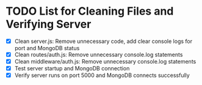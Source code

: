 # TODO List for Cleaning Files and Verifying Server

- [x] Clean server.js: Remove unnecessary code, add clear console logs for port and MongoDB status
- [x] Clean routes/auth.js: Remove unnecessary console.log statements
- [x] Clean middleware/auth.js: Remove unnecessary console.log statements
- [x] Test server startup and MongoDB connection
- [x] Verify server runs on port 5000 and MongoDB connects successfully
